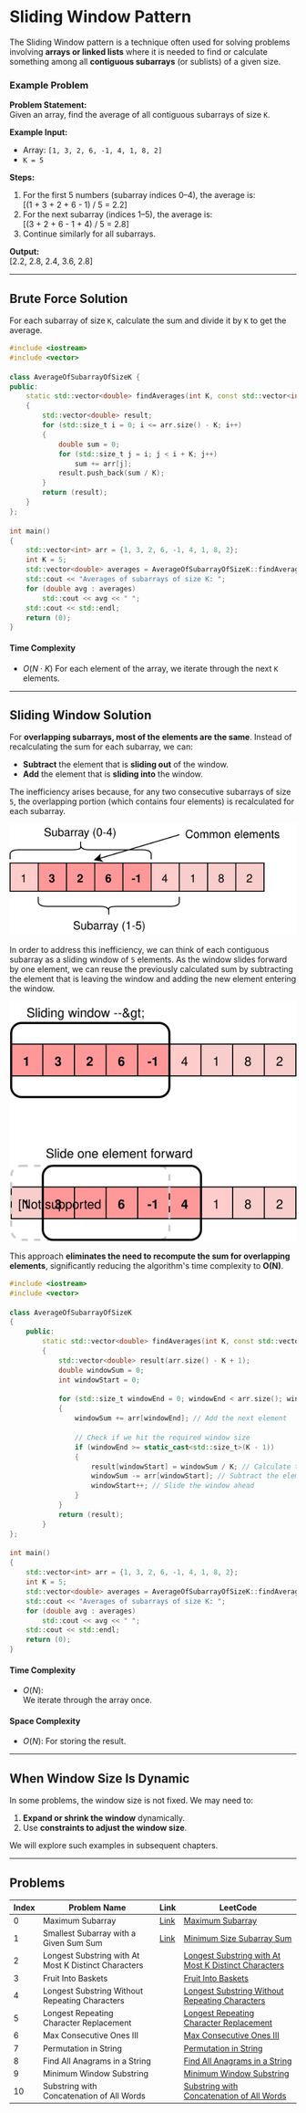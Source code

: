 # Sliding Window Pattern

The Sliding Window pattern is a technique often used for solving problems involving **arrays or linked lists** where it is needed to find or calculate something among all **contiguous subarrays** (or sublists) of a given size.

### Example Problem

**Problem Statement:**  
Given an array, find the average of all contiguous subarrays of size `K`.

**Example Input:**
- Array: `[1, 3, 2, 6, -1, 4, 1, 8, 2]`
- `K = 5`

**Steps:**
1. For the first 5 numbers (subarray indices 0–4), the average is:  
   \[(1 + 3 + 2 + 6 - 1) / 5 = 2.2\]
2. For the next subarray (indices 1–5), the average is:  
   \[(3 + 2 + 6 - 1 + 4) / 5 = 2.8\]
3. Continue similarly for all subarrays.

**Output:**  
\[2.2, 2.8, 2.4, 3.6, 2.8\]

---

## Brute Force Solution  
For each subarray of size `K`, calculate the sum and divide it by `K` to get the average.

```cpp
#include <iostream>
#include <vector>

class AverageOfSubarrayOfSizeK {
public:
    static std::vector<double> findAverages(int K, const std::vector<int>& arr)
    {
        std::vector<double> result;
        for (std::size_t i = 0; i <= arr.size() - K; i++) 
        {
            double sum = 0;
            for (std::size_t j = i; j < i + K; j++) 
                sum += arr[j];
            result.push_back(sum / K);
        }
        return (result);
    }
};

int main()
{
    std::vector<int> arr = {1, 3, 2, 6, -1, 4, 1, 8, 2};
    int K = 5;
    std::vector<double> averages = AverageOfSubarrayOfSizeK::findAverages(K, arr);
    std::cout << "Averages of subarrays of size K: ";
    for (double avg : averages)
        std::cout << avg << " ";
    std::cout << std::endl;
    return (0);
}

```

#### Time Complexity
- $O(N \cdot K)$
  For each element of the array, we iterate through the next `K` elements.

---

## Sliding Window Solution

For **overlapping subarrays, most of the elements are the same**. Instead of recalculating the sum for each subarray, we can:
- **Subtract** the element that is **sliding out** of the window.
- **Add** the element that is **sliding into** the window.


The inefficiency arises because, for any two consecutive subarrays of size `5`, the overlapping portion (which contains four elements) is recalculated for each subarray.  
<div align="center">
    <img src="../images/Sliding Window/SlidingWindow-1.svg" alt="Sliding Window - Overlap" title="Sliding Window Overlap">
</div>

In order to address this inefficiency, we can think of each contiguous subarray as a sliding window of `5` elements. As the window slides forward by one element, we can reuse the previously calculated sum by subtracting the element that is leaving the window and adding the new element entering the window. 
<div align="center">
    <img src="../images/Sliding Window/SlidingWindow-2.svg" alt="Sliding Window - Overlap" title="Sliding Window Subtract -Adding">
</div>

This approach **eliminates the need to recompute the sum for overlapping elements**, significantly reducing the algorithm's time complexity to **O(N)**.


```cpp
#include <iostream>
#include <vector>

class AverageOfSubarrayOfSizeK 
{
    public:
        static std::vector<double> findAverages(int K, const std::vector<int>& arr)
        {
            std::vector<double> result(arr.size() - K + 1);
            double windowSum = 0;
            int windowStart = 0;

            for (std::size_t windowEnd = 0; windowEnd < arr.size(); windowEnd++) 
            {
                windowSum += arr[windowEnd]; // Add the next element

                // Check if we hit the required window size
                if (windowEnd >= static_cast<std::size_t>(K - 1)) 
                {
                    result[windowStart] = windowSum / K; // Calculate the average
                    windowSum -= arr[windowStart]; // Subtract the element going out
                    windowStart++; // Slide the window ahead
                }
            }
            return (result);
        }
};

int main()
{
    std::vector<int> arr = {1, 3, 2, 6, -1, 4, 1, 8, 2};
    int K = 5;
    std::vector<double> averages = AverageOfSubarrayOfSizeK::findAverages(K, arr);
    std::cout << "Averages of subarrays of size K: ";
    for (double avg : averages)
        std::cout << avg << " ";
    std::cout << std::endl;
    return (0);
}
```

#### Time Complexity
- $O(N):$  
  We iterate through the array once.

#### Space Complexity
- $O(N):$
  For storing the result.

---

## When Window Size Is Dynamic

In some problems, the window size is not fixed. We may need to:
1. **Expand or shrink the window** dynamically.
2. Use **constraints to adjust the window size**.

We will explore such examples in subsequent chapters.

---
## Problems

| Index | Problem Name                                             | Link                                                               | LeetCode                                                                                   |
|-------|----------------------------------------------------------|--------------------------------------------------------------------|--------------------------------------------------------------------------------------------------|
| 0     | Maximum Subarray                                         | [Link](./Maximum%20Sum%20Subarray%20of%20Size%20K/)               | [Maximum Subarray](https://leetcode.com/problems/maximum-subarray/)                              |
| 1     | Smallest Subarray with a Given Sum Sum                   | [Link](./Smallest%20Subarray%20with%20a%20Given%20Sum)            | [Minimum Size Subarray Sum](https://leetcode.com/problems/minimum-size-subarray-sum/)        |
| 2     | Longest Substring with At Most K Distinct Characters      |                                                                    | [Longest Substring with At Most K Distinct Characters](https://leetcode.com/problems/longest-substring-with-at-most-k-distinct-characters/) |
| 3     | Fruit Into Baskets                                       |                                                                    | [Fruit Into Baskets](https://leetcode.com/problems/fruit-into-baskets/)                          |
| 4     | Longest Substring Without Repeating Characters           |                                                                    | [Longest Substring Without Repeating Characters](https://leetcode.com/problems/longest-substring-without-repeating-characters/)        |
| 5     | Longest Repeating Character Replacement                  |                                                                    | [Longest Repeating Character Replacement](https://leetcode.com/problems/longest-repeating-character-replacement/)                      |
| 6     | Max Consecutive Ones III                                 |                                                                    | [Max Consecutive Ones III](https://leetcode.com/problems/max-consecutive-ones-iii/)              |
| 7     | Permutation in String                                    |                                                                    | [Permutation in String](https://leetcode.com/problems/permutation-in-string/)                   |
| 8     | Find All Anagrams in a String                            |                                                                    | [Find All Anagrams in a String](https://leetcode.com/problems/find-all-anagrams-in-a-string/)    |
| 9     | Minimum Window Substring                                 |                                                                    | [Minimum Window Substring](https://leetcode.com/problems/minimum-window-substring/)              |
| 10    | Substring with Concatenation of All Words                |                                                                    | [Substring with Concatenation of All Words](https://leetcode.com/problems/substring-with-concatenation-of-all-words/)                  |
